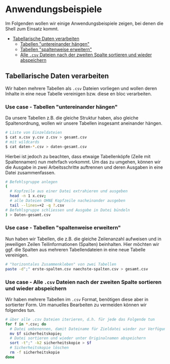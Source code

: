 
# Anwendungsbeispiele

Im Folgenden wollen wir einige Anwendungsbeispiele zeigen, bei denen die Shell zum Einsatz kommt.


- [Tabellarische Daten verarbeiten](#tabellarische-daten-verarbeiten)
  - [Tabellen "untereinander hängen"]()
  - [Tabellen "spaltenweise erweitern"]()
  - [Alle `.csv` Dateien nach der zweiten Spalte sortieren und wieder abspeichern]()



## Tabellarische Daten verarbeiten

Wir haben mehrere Tabellen als `.csv` Dateien vorliegen und wollen deren Inhalte in eine neue Tabelle vereinigen bzw. diese en bloc verarbeiten.

### Use case - Tabellen "untereinander hängen"

Da unsere Tabellen z.B. die gleiche Struktur haben, also gleiche Spaltenordnung, wollen wir unsere Tabellen insgesamt aneinander hängen.

```sh
# Liste von Einzeldateien
$ cat x.csv y.csv z.csv > gesamt.csv
# mit wildcards
$ cat daten-*.csv > daten-gesamt.csv
```

Hierbei ist jedoch zu beachten, dass etwaige Tabellenköpfe (Zeile mit Spaltennamen) nun mehrfach vorkommt.
Um das zu umgehen, können wir die Ausgabe in zwei Arbeitsschritte auftrennen und deren Ausgaben in eine Datei zusammenfassen.

```sh
# Befehlsgruppe anlegen
(
  # Kopfzeile aus einer Datei extrahieren und ausgeben
  head -n 1 x.csv;
  # alle Dateien OHNE Kopfzeile nacheinander ausgeben
  tail --lines=+2 -q ?.csv
# Befehlsgruppe schliessen und Ausgabe in Datei bündeln
) > Daten-gesamt.csv
```

### Use case - Tabellen "spaltenweise erweitern"

Nun haben wir Tabellen, die z.B. die gleiche Zeilenanzahl aufweisen und in jeweiligen Zeilen Teilinformationen (Spalten) beinhalten.
Hier möchten wir ggf. die Spalten aus mehreren Tabellendateien in eine neue Tabelle vereinigen.

```sh
# "horizontales Zusammenkleben" von zwei Tabellen
paste -d";" erste-spalten.csv naechste-spalten.csv > gesamt.csv
```

### Use case - Alle `.csv` Dateien nach der zweiten Spalte sortieren und wieder abspeichern

Wir haben mehrere Tabellen im `.csv` Format, benötigen diese aber in sortierter Form.
Um manuelles Bearbeiten zu vermeiden können wir folgendes tun.

```sh
# über alle .csv Dateien iterieren, d.h. für jede das Folgende tun
for f in *.csv; do
  # Datei umbenennen, damit Dateiname für Zieldatei wieder zur Verfügung steht
  mv $f sicherheitskopie;
  # Datei sortieren und wieder unter Originalnamen abspeichern
  sort -t";" -k2 sicherheitskopie > $f
  # Sicherheitskopie löschen
  rm -f sicherheitskopie
done
```





